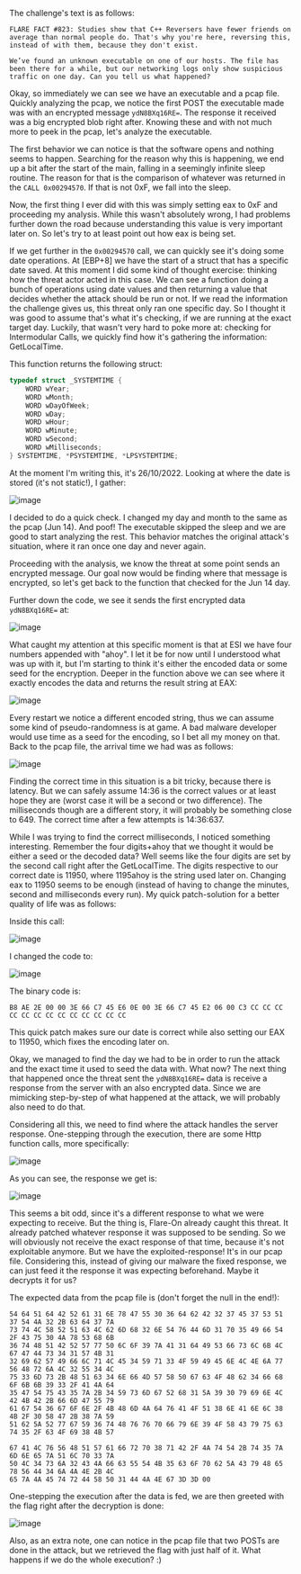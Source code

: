 The challenge's text is as follows:
```
FLARE FACT #823: Studies show that C++ Reversers have fewer friends on average than normal people do. That's why you're here, reversing this, instead of with them, because they don't exist.

We’ve found an unknown executable on one of our hosts. The file has been there for a while, but our networking logs only show suspicious traffic on one day. Can you tell us what happened?
```

Okay, so immediately we can see we have an executable and a pcap file. Quickly analyzing the pcap, we notice the first POST the executable made was with an encrypted message `ydN8BXq16RE=`. The response it received was a big encrypted blob right after.
Knowing these and with not much more to peek in the pcap, let's analyze the executable.

The first behavior we can notice is that the software opens and nothing seems to happen. Searching for the reason why this is happening, we end up a bit after the start of the main, falling in a seemingly infinite sleep routine.
The reason for that is the comparison of whatever was returned in the `CALL 0x00294570`. If that is not 0xF, we fall into the sleep.

Now, the first thing I ever did with this was simply setting eax to 0xF and proceeding my analysis. While this wasn't absolutely wrong, I had problems further down the road because understanding this value is very important later on. So let's try to at least point out how eax is being set.

If we get further in the `0x00294570` call, we can quickly see it's doing some date operations. At [EBP+8] we have the start of a struct that has a specific date saved. At this moment I did some kind of thought exercise: thinking how the threat actor acted in this case. We can see a function doing a bunch of operations using date values and then returning a value that decides whether the attack should be run or not. If we read the information the challenge gives us, this threat only ran one specific day. So I thought it was good to assume that's what it's checking, if we are running at the exact target day. Luckily, that wasn't very hard to poke more at: checking for Intermodular Calls, we quickly find how it's gathering the information: GetLocalTime.

This function returns the following struct:
```cpp
typedef struct _SYSTEMTIME {
	WORD wYear;
	WORD wMonth;
	WORD wDayOfWeek;
	WORD wDay;
	WORD wHour;
	WORD wMinute;
	WORD wSecond;
	WORD wMilliseconds;
} SYSTEMTIME, *PSYSTEMTIME, *LPSYSTEMTIME;
```

At the moment I'm writing this, it's 26/10/2022. Looking at where the date is stored (it's not static!), I gather:

![image](https://user-images.githubusercontent.com/69819027/201500800-b1e541ef-7118-45bc-8bac-51eec9608b28.png)


I decided to do a quick check. I changed my day and month to the same as the pcap (Jun 14). And poof! The executable skipped the sleep and we are good to start analyzing the rest. This behavior matches the original attack's situation, where it ran once one day and never again.

Proceeding with the analysis, we know the threat at some point sends an encrypted message. Our goal now would be finding where that message is encrypted, so let's get back to the function that checked for the Jun 14 day.

Further down the code, we see it sends the first encrypted data `ydN8BXq16RE=` at:

![image](https://user-images.githubusercontent.com/69819027/201500801-b5ccf337-abb5-4eb6-a71f-9e1206d05ae2.png)


What caught my attention at this specific moment is that at ESI we have four numbers appended with "ahoy". I let it be for now until I understood what was up with it, but I'm starting to think it's either the encoded data or some seed for the encryption.
Deeper in the function above we can see where it exactly encodes the data and returns the result string at EAX:

![image](https://user-images.githubusercontent.com/69819027/201500809-3ea97068-5817-44e7-b634-189182db971d.png)


Every restart we notice a different encoded string, thus we can assume some kind of pseudo-randomness is at game. A bad malware developer would use time as a seed for the encoding, so I bet all my money on that. Back to the pcap file, the arrival time we had was as follows:

![image](https://user-images.githubusercontent.com/69819027/201500810-770c96aa-7a02-461d-a911-d6c949d8d29e.png)


Finding the correct time in this situation is a bit tricky, because there is latency. But we can safely assume 14:36 is the correct values or at least hope they are (worst case it will be a second or two difference). The milliseconds though are a different story, it will probably be something close to 649. The correct time after a few attempts is 14:36:637.

While I was trying to find the correct milliseconds, I noticed something interesting. Remember the four digits+ahoy that we thought it would be either a seed or the decoded data? Well seems like the four digits are set by the second call right after the GetLocalTime. The digits respective to our correct date is 11950, where 1195ahoy is the string used later on. Changing eax to 11950 seems to be enough (instead of having to change the minutes, second and milliseconds every run). My quick patch-solution for a better quality of life was as follows:

Inside this call:

![image](https://user-images.githubusercontent.com/69819027/201500817-a493244e-69fd-4588-a50b-381bebf893c0.png)


I changed the code to:

![image](https://user-images.githubusercontent.com/69819027/201500820-0437729e-8f85-4831-a618-7c099da5729e.png)


The binary code is:
```
B8 AE 2E 00 00 3E 66 C7 45 E6 0E 00 3E 66 C7 45 E2 06 00 C3 CC CC CC CC CC CC CC CC CC CC CC CC CC
```

This quick patch makes sure our date is correct while also setting our EAX to 11950, which fixes the encoding later on.

Okay, we managed to find the day we had to be in order to run the attack and the exact time it used to seed the data with. What now?
The next thing that happened once the threat sent the `ydN8BXq16RE=` data is receive a response from the server with an also encrypted data. Since we are mimicking step-by-step of what happened at the attack, we will probably also need to do that.

Considering all this, we need to find where the attack handles the server response. One-stepping through the execution, there are some Http function calls, more specifically:

![image](https://user-images.githubusercontent.com/69819027/201500824-f580abf1-cb25-494f-a670-e1f257f0d54d.png)


As you can see, the response we get is:

![image](https://user-images.githubusercontent.com/69819027/201500825-ca0015f8-858a-4834-927e-00398e5f3e0e.png)


This seems a bit odd, since it's a different response to what we were expecting to receive. But the thing is, Flare-On already caught this threat. It already patched whatever response it was supposed to be sending. So we will obviously not receive the exact response of that time, because it's not exploitable anymore. But we have the exploited-response! It's in our pcap file. Considering this, instead of giving our malware the fixed response, we can just feed it the response it was expecting beforehand. Maybe it decrypts it for us?

The expected data from the pcap file is (don't forget the null in the end!):
```
54 64 51 64 42 52 61 31 6E 78 47 55 30 36 64 62 42 32 37 45 37 53 51 37 54 4A 32 2B 63 64 37 7A
73 74 4C 58 52 51 63 4C 62 6D 68 32 6E 54 76 44 6D 31 70 35 49 66 54 2F 43 75 30 4A 78 53 68 6B
36 74 48 51 42 52 57 77 50 6C 6F 39 7A 41 31 64 49 53 66 73 6C 6B 4C 67 47 44 73 34 31 57 4B 31
32 69 62 57 49 66 6C 71 4C 45 34 59 71 33 4F 59 49 45 6E 4C 4E 6A 77 56 48 72 6A 4C 32 55 34 4C
75 33 6D 73 2B 48 51 63 34 6E 66 4D 57 58 50 67 63 4F 48 62 34 66 68 6F 6B 6B 39 33 2F 41 4A 64
35 47 54 75 43 35 7A 2B 34 59 73 6D 67 52 68 31 5A 39 30 79 69 6E 4C 42 4B 42 2B 66 6D 47 55 79
61 67 54 36 67 6F 6E 2F 4B 48 6D 4A 64 76 41 4F 51 38 6E 41 6E 6C 38 4B 2F 30 58 47 2B 38 7A 59
51 62 5A 52 77 67 59 36 74 48 76 76 70 66 79 6E 39 4F 58 43 79 75 63 74 35 2F 63 4F 69 38 4B 57

67 41 4C 76 56 48 51 57 61 66 72 70 38 71 42 2F 4A 74 54 2B 74 35 7A 6D 6E 65 7A 51 6C 70 33 7A
50 4C 34 73 6A 32 43 4A 66 63 55 54 4B 35 63 6F 70 62 5A 43 79 48 65 78 56 44 34 6A 4A 4E 2B 4C
65 7A 4A 45 74 72 44 58 50 31 44 4A 4E 67 3D 3D 00
```

One-stepping the execution after the data is fed, we are then greeted with the flag right after the decryption is done:

![image](https://user-images.githubusercontent.com/69819027/201500829-0de286c2-bfc8-4ba0-9679-14e736ec1195.png)




Also, as an extra note, one can notice in the pcap file that two POSTs are done in the attack, but we retrieved the flag with just half of it. What happens if we do the whole execution? :)
